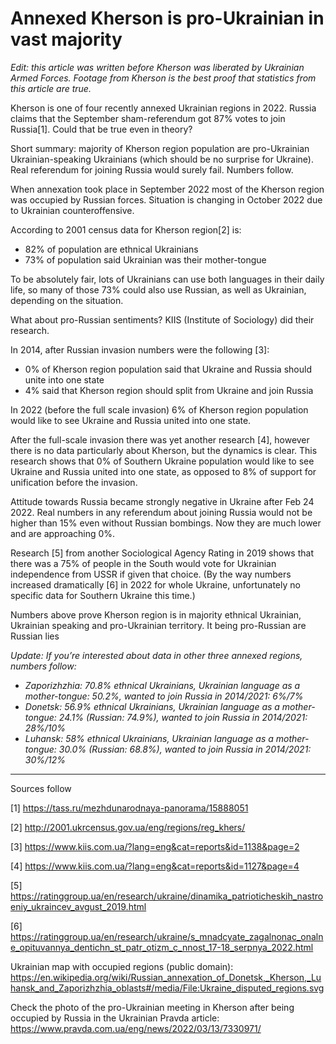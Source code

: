 # Annexed Kherson is pro-Ukrainian in vast majority

_Edit: this article was written before Kherson was liberated by Ukrainian Armed Forces. 
Footage from Kherson is the best proof that statistics from this article are true._

Kherson is one of four recently annexed Ukrainian regions in 2022. 
Russia claims that the September sham-referendum got 87% votes to join Russia[1]. 
Could that be true even in theory?

Short summary: majority of Kherson region population are pro-Ukrainian Ukrainian-speaking Ukrainians (which should be no surprise for Ukraine). 
Real referendum for joining Russia would surely fail.
Numbers follow.

When annexation took place in September 2022 most of the Kherson region was occupied by Russian forces. 
Situation is changing in October 2022 due to Ukrainian counteroffensive.

According to 2001 census data for Kherson region[2] is:

 - 82% of population are ethnical Ukrainians
 - 73% of population said Ukrainian was their mother-tongue 

To be absolutely fair, lots of Ukrainians can use both languages in their daily life, so many of those 73% could also use Russian, as well as Ukrainian, depending on the situation.

What about pro-Russian sentiments? 
KIIS (Institute of Sociology) did their research.

In 2014, after Russian invasion numbers were the following [3]:

 - 0% of Kherson region population said that Ukraine and Russia should unite into one state
 - 4% said that Kherson region should split from Ukraine and join Russia
 
In 2022 (before the full scale invasion) 6% of Kherson region population would like to see Ukraine and Russia united into one state.

After the full-scale invasion there was yet another research [4], however there is no data particularly about Kherson, but the dynamics is clear. 
This research shows that 0% of Southern Ukraine population would like to see Ukraine and Russia united into one state, as opposed to 8% of support for unification before the invasion.

Attitude towards Russia became strongly negative in Ukraine after Feb 24 2022. 
Real numbers in any referendum about joining Russia would not be higher than 15% even without Russian bombings. 
Now they are much lower and are approaching 0%.

Research [5] from another Sociological Agency Rating in 2019 shows that there was a 75% of people in the South would vote for Ukrainian independence from USSR if given that choice. 
(By the way numbers increased dramatically [6] in 2022 for whole Ukraine, unfortunately no specific data for Southern Ukraine this time.)

Numbers above prove Kherson region is in majority ethnical Ukrainian, Ukrainian speaking and pro-Ukrainian territory. 
It being pro-Russian are Russian lies

_Update: If you’re interested about data in other three annexed regions, numbers follow:_

 - _Zaporizhzhia: 70.8% ethnical Ukrainians, Ukrainian language as a mother-tongue: 50.2%, wanted to join Russia in 2014/2021: 6%/7%_
 - _Donetsk: 56.9% ethnical Ukrainians, Ukrainian language as a mother-tongue: 24.1% (Russian: 74.9%), wanted to join Russia in 2014/2021: 28%/10%_
 - _Luhansk: 58% ethnical Ukrainians, Ukrainian language as a mother-tongue: 30.0% (Russian: 68.8%), wanted to join Russia in 2014/2021: 30%/12%_
 
---

Sources follow

[1] https://tass.ru/mezhdunarodnaya-panorama/15888051

[2] http://2001.ukrcensus.gov.ua/eng/regions/reg_khers/

[3] https://www.kiis.com.ua/?lang=eng&cat=reports&id=1138&page=2

[4] https://www.kiis.com.ua/?lang=eng&cat=reports&id=1127&page=4

[5] https://ratinggroup.ua/en/research/ukraine/dinamika_patrioticheskih_nastroeniy_ukraincev_avgust_2019.html

[6] https://ratinggroup.ua/en/research/ukraine/s_mnadcyate_zagalnonac_onalne_opituvannya_dentichn_st_patr_otizm_c_nnost_17-18_serpnya_2022.html

Ukrainian map with occupied regions (public domain): https://en.wikipedia.org/wiki/Russian_annexation_of_Donetsk,_Kherson,_Luhansk_and_Zaporizhzhia_oblasts#/media/File:Ukraine_disputed_regions.svg

Check the photo of the pro-Ukrainian meeting in Kherson after being occupied by Russia in the Ukrainian Pravda article: https://www.pravda.com.ua/eng/news/2022/03/13/7330971/

